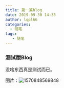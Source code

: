 ```yaml
---
title: 第一篇blog
date: 2019-09-30 14:35
author: lqpl66
categories: 
  - 随笔
tags:  
   - 随笔
---
```


### 测试版Blog

没啥东西真是测试而已。

图片：![1570848569848](C:\Users\gp-0168\AppData\Roaming\Typora\typora-user-images\1570848569848.png)
